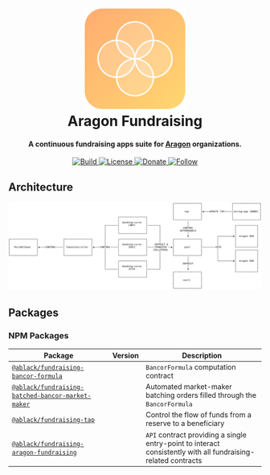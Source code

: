 <h1 align="center">
 <img src="./.github/images/icon.svg" alt="Aragon Fundraising" width="200">
  <br>
  Aragon Fundraising
  <br>
</h1>

<h4 align="center">
    A continuous fundraising apps suite for <a href="https://www.aragon.org" target="_blank">Aragon</a> organizations.
</h4>

<p align="center">
  <a href="https://badge.fury.io/js/electron-markdownify">
    <img
        src="https://travis-ci.org/AragonBlack/fundraising.svg?branch=next"
        alt="Build"
    >
  </a>
  <a href="https://www.gnu.org/licenses/agpl-3.0">
    <img
        src="https://img.shields.io/badge/License-AGPL%20v3-blue.svg"
        alt="License"
    >
  </a>
  <a href="https://en.cryptobadges.io/donate/0x233373130f7d859c1d743d01b7dfa09b9667a69a">
    <img
        src="https://en.cryptobadges.io/badge/micro/0x233373130f7d859c1d743d01b7dfa09b9667a69a"
        alt="Donate"
    >
  </a>
  <a href="https://twitter.com/AragonBlackTeam">
    <img 
        src="https://img.shields.io/twitter/follow/AragonBlackTeam?label=Follow"
        alt="Follow"
    >
  </a>
</p>

## Architecture

![Architecture](.github/images/architecture.svg)


## Packages


### NPM Packages

| Package                                                                                | Version | Description                                                                                                   |
| -------------------------------------------------------------------------------------- | ------- | ------------------------------------------------------------------------------------------------------------- |
| [`@ablack/fundraising-bancor-formula`](/apps/bancor-formula)                           |         | `BancorFormula` computation contract                                                                          |
| [`@ablack/fundraising-batched-bancor-market-maker`](/apps/batched-bancor-market-maker) |         | Automated market-maker batching orders filled through the `BancorFormula`                                     |
| [`@ablack/fundraising-tap`](/apps/tap)                                                 |         | Control the flow of funds from a reserve to a beneficiary                                                     |
| [`@ablack/fundraising-aragon-fundraising`](/apps/aragon-fundraising)                   |         | `API` contract providing a single entry-point to interact consistently with all fundraising-related contracts |



